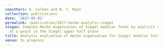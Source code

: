 ```yaml
---
coauthors: O. Colman and N. C. Ryan
collection: publications
date: '2017-01-01'
permalink: /publication/2017-hecke-analytic-siegel
slogan: Compute Hecke eigenvalues of Siegel modular forms by explicit numerical evaluation
  at a point in the Siegel upper half plane
title: Analytic evaluation of Hecke eigenvalues for Siegel modular forms
venue: In progress
---
```

